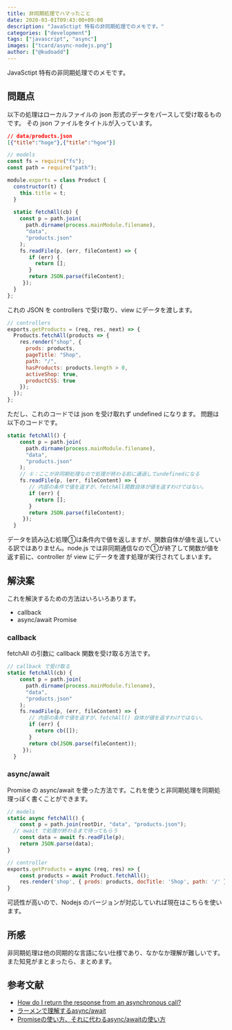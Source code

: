 ```yaml
---
title: 非同期処理でハマったこと
date: 2020-03-01T09:43:00+09:00
description: "JavaSctipt 特有の非同期処理でのメモです。"
categories: ["development"]
tags: ["javascript", "async"]
images: ["tcard/async-nodejs.png"]
author: ["@kudoadd"]
---
```


JavaSctipt 特有の非同期処理でのメモです。

## 問題点

以下の処理はローカルファイルの json 形式のデータをパースして受け取るものです。
その json ファイルをタイトルが入っています。

```json
// data/products.json
[{"title":"hoge"},{"title":"hgoe"}] 
```

```javascript
// models
const fs = require("fs");
const path = require("path");

module.exports = class Product {
  constructor(t) {
    this.title = t;
  }
  
  static fetchAll(cb) {
    const p = path.join(
      path.dirname(process.mainModule.filename),
      "data", 
      "products.json"
    );
    fs.readFile(p, (err, fileContent) => {
       if (err) {
         return [];
       }
       return JSON.parse(fileContent);
     });
  }
};
```

これの JSON を controllers で受け取り、view にデータを渡します。

```javascript
// controllers
exports.getProducts = (req, res, next) => {
  Products.fetchAll(products => {
    res.render("shop", {
      prods: products,
      pageTitle: "Shop",
      path: "/",
      hasProducts: products.length > 0,
      activeShop: true,
      productCSS: true
    });
  });
};
```

ただし、これのコードでは json を受け取れず undefined になります。
問題は以下のコードです。

```javascript
static fetchAll() {
    const p = path.join(
      path.dirname(process.mainModule.filename),
      "data", 
      "products.json"
    );
  	// ①：ここが非同期処理なので処理が終わる前に通過してundefinedになる
    fs.readFile(p, (err, fileContent) => {
       // 内部の条件で値を返すが、fetchAll関数自体が値を返すわけではない。
       if (err) {
         return [];
       }
       return JSON.parse(fileContent);
     });
  }
```

データを読み込む処理①は条件内で値を返しますが、関数自体が値を返している訳ではありません。node.js では非同期通信なので①が終了して関数が値を返す前に、controller が view にデータを渡す処理が実行されてしまいます。

## 解決案

これを解決するための方法はいろいろあります。

- callback
- async/await Promise

### callback

fetchAll の引数に callback 関数を受け取る方法です。

```javascript
// callback で受け取る
static fetchAll(cb) {
    const p = path.join(
      path.dirname(process.mainModule.filename),
      "data", 
      "products.json"
    );
    fs.readFile(p, (err, fileContent) => {
       // 内部の条件で値を返すが、fetchAll() 自体が値を返すわけではない。
       if (err) {
         return cb([]);
       }
       return cb(JSON.parse(fileContent));
     });
  }
```

### async/await

Promise の async/await を使った方法です。これを使うと非同期処理を同期処理っぽく書くことができます。

```javascript
// models
static async fetchAll() {
	const p = path.join(rootDir, "data", "products.json");
  // await で処理が終わるまで待ってもらう
	const data = await fs.readFile(p);
	return JSON.parse(data);
}
```

```javascript
// controller
exports.getProducts = async (req, res) => {
	const products = await Product.fetchAll();
	res.render('shop', { prods: products, docTitle: 'Shop', path: '/' });
}
```

可読性が高いので、Nodejs のバージョンが対応していれば現在はこちらを使います。

## 所感

非同期処理は他の同期的な言語にない仕様であり、なかなか理解が難しいです。
また知見がまとまったら、まとめます。

## 参考文献

- [How do I return the response from an asynchronous call?](https://stackoverflow.com/questions/14220321/how-do-i-return-the-response-from-an-asynchronous-call)
- [ラーメンで理解するasync/await](https://qiita.com/7tsuno/items/6d5a27ffe9143b35defe)
- [Promiseの使い方、それに代わるasync/awaitの使い方](https://qiita.com/suin/items/97041d3e0691c12f4974)

